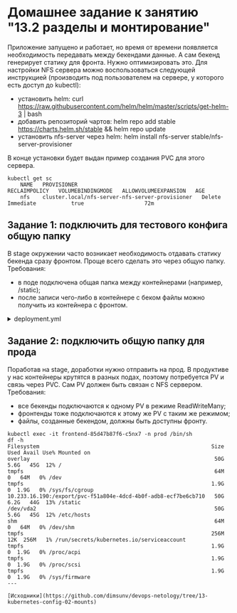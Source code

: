 # Домашнее задание к занятию "13.2 разделы и монтирование"

Приложение запущено и работает, но время от времени появляется необходимость передавать между бекендами данные. А сам бекенд генерирует статику для фронта. Нужно оптимизировать это.
Для настройки NFS сервера можно воспользоваться следующей инструкцией (производить под пользователем на сервере, у которого есть доступ до kubectl):

* установить helm: curl <https://raw.githubusercontent.com/helm/helm/master/scripts/get-helm-3> | bash
* добавить репозиторий чартов: helm repo add stable <https://charts.helm.sh/stable> && helm repo update
* установить nfs-server через helm: helm install nfs-server stable/nfs-server-provisioner

В конце установки будет выдан пример создания PVC для этого сервера.

```SHELL
kubectl get sc
    NAME   PROVISIONER                                       RECLAIMPOLICY   VOLUMEBINDINGMODE   ALLOWVOLUMEEXPANSION   AGE
    nfs    cluster.local/nfs-server-nfs-server-provisioner   Delete          Immediate           true                   72m
```

## Задание 1: подключить для тестового конфига общую папку

В stage окружении часто возникает необходимость отдавать статику бекенда сразу фронтом. Проще всего сделать это через общую папку. Требования:

* в поде подключена общая папка между контейнерами (например, /static);
* после записи чего-либо в контейнере с беком файлы можно получить из контейнера с фронтом.

<details>
<summary> deployment.yml </summary>

```YAML
---
apiVersion: apps/v1
kind: Deployment
metadata:
  labels:
    app: news
  name: news
  namespace: stage
spec:
  replicas: 1
  selector:
    matchLabels:
      app: news
  template:
    metadata:
      labels:
        app: news
    spec:
      containers:
        - image: boliwar/backend:latest
          name: backend
          env:
            - name: DATABASE_URL
              value: postgresql://postgres:postgres@postgres:5432/news
          ports:
            - containerPort: 9000
          volumeMounts:
            - mountPath: "/mp/cache"
              name: my-volume
          resources:
            limits:
              cpu: 200m
              memory: 256Mi
            requests:
              cpu: 100m
              memory: 128Mi
        
        - image: boliwar/frontend:latest
          name: frontend
          ports:
            - containerPort: 80
          env:
            - name: BASE_URL
              value: http://news:9000
          volumeMounts:
            - mountPath: "/static"
              name: my-volume
          resources:
            limits:
              cpu: 200m
              memory: 256Mi
            requests:
              cpu: 100m
              memory: 128Mi
      volumes:
        - name: my-volume
          emptyDir: {}
```

</details>

## Задание 2: подключить общую папку для прода

Поработав на stage, доработки нужно отправить на прод. В продуктиве у нас контейнеры крутятся в разных подах, поэтому потребуется PV и связь через PVC. Сам PV должен быть связан с NFS сервером. Требования:

* все бекенды подключаются к одному PV в режиме ReadWriteMany;
* фронтенды тоже подключаются к этому же PV с таким же режимом;
* файлы, созданные бекендом, должны быть доступны фронту.

```SHELL
kubectl exec -it frontend-85d47b87f6-c5nx7 -n prod /bin/sh
df -h
Filesystem                                                      Size  Used Avail Use% Mounted on
overlay                                                          50G  5.6G   45G  12% /
tmpfs                                                            64M     0   64M   0% /dev
tmpfs                                                           1.9G     0  1.9G   0% /sys/fs/cgroup
10.233.16.190:/export/pvc-f51a804e-4dcd-4b0f-adb8-ecf7be6cb710   50G  6.2G   44G  13% /static
/dev/vda2                                                        50G  5.6G   45G  12% /etc/hosts
shm                                                              64M     0   64M   0% /dev/shm
tmpfs                                                           256M   12K  256M   1% /run/secrets/kubernetes.io/serviceaccount
tmpfs                                                           1.9G     0  1.9G   0% /proc/acpi
tmpfs                                                           1.9G     0  1.9G   0% /proc/scsi
tmpfs                                                           1.9G     0  1.9G   0% /sys/firmware
---

[Исходники](https://github.com/dimsunv/devops-netology/tree/13-kubernetes-config-02-mounts)
